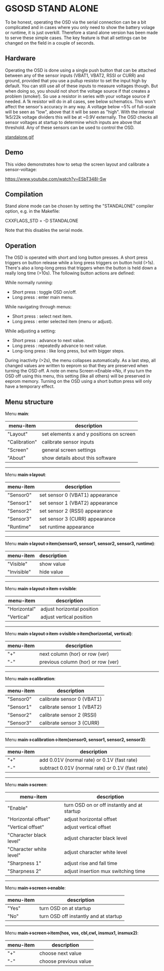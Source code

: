 GSOSD STAND ALONE
=================
To be honest, operating the OSD via the serial connection can be a bit complicated and in cases where you only need to show the battery volage or runtime, it is just overkill. Therefore a stand alone version has been made to serve these simple cases. The key feature is that all settings can be changed on the field in a couple of seconds.


Hardware
--------
Operating the OSD is done using a single push button that can be attached between any of the sensor inputs (VBAT1, VBAT2, RSSI or CURR) and ground, provided that you use a pullup resistor to set the input high by default. You can still use all of these inputs to measure voltages though. But when doing so, you should not short the voltage source if that creates a problem (smoke!). So use a resistor in series with your voltage source if needed. A 1k resistor will do in all cases, see below schematics. This won't affect the sensor's accuracy in any way.
A voltage below ~5% of full-scale will be seen as "low", above that it will be seen as "high". With the internal 1k5/22k voltage dividers this will be at ~0.9V externally. The OSD checks all sensor voltages at startup to determine which inputs are above that threshold. Any of these sensors can be used to control the OSD.

[standalone.gif](images/standalone.gif)


Demo
----
This video demonstrates how to setup the screen layout and calibrate a sensor-voltage:

https://www.youtube.com/watch?v=ESbT348I-Sw


Compilation
-----------
Stand alone mode can be chosen by setting the "STANDALONE" compiler option, e.g. in the Makefile:

CXXFLAGS_STD = -D STANDALONE

Note that this disables the serial mode.


Operation
---------
The OSD is operated with short and long button presses. A short press triggers on button release while a long press triggers on button hold (>1s). There's also a long-long press that triggers when the button is held down a really long time (>10s). The following button actions are defined:

While normally running:
- Short press : toggle OSD on/off.
- Long press : enter main menu.

While navigating through menus:
- Short press : select next item.
- Long press : enter selected item (menu or adjust).

While adjusting a setting:
- Short press : advance to next value.
- Long press : repeatedly advance to next value.
- Long-long press : like long press, but with bigger steps.

During inactivity (>2s), the menu collapses automatically. As a last step, all changed values are written to eeprom so that they are preserved when turning the OSD off. A note on menu Screen->Enable->No, if you turn the OSD off using this menu, this setting (like all others) will be preserved in eeprom memory. Turning on the OSD using a short button press will only have a temporary effect.


Menu structure
--------------

Menu **main**:

| menu-item     | description
|---------------|-------------------------------------------------
| "Layout"      | set elements x and y positions on screen
| "Calibration" | calibrate sensor inputs
| "Screen"      | general screen settings
| "About"       | show details about this software

----

Menu **main->layout**:

| menu-item     | description
|---------------|-------------------------------------------------
| "Sensor0"	| set sensor 0 (VBAT1) appearance
| "Sensor1"	| set sensor 1 (VBAT2) appearance
| "Sensor2"	| set sensor 2 (RSSI) appearance
| "Sensor3"	| set sensor 3 (CURR) appearance
| "Runtime"	| set runtime appearance

----

Menu **main->layout->item(sensor0, sensor1, sensor2, sensor3, runtime)**:

| menu-item     | description
|---------------|-------------------------------------------------
| "Visible"	| show value
| "Invisible"	| hide value

----

Menu **main->layout->item->visible**:

| menu-item     | description
|---------------|-------------------------------------------------
| "Horizontal"	| adjust horizontal position
| "Vertical"	| adjust vertical position

----

Menu **main->layout->item->visible->item(horizontal, vertical)**:

| menu-item     | description
|---------------|-------------------------------------------------
| "+"		| next column (hor) or row (ver)
| "-"		| previous column (hor) or row (ver)

----

Menu **main->calibration**:

| menu-item     | description
|---------------|-------------------------------------------------
| "Sensor0"	| calibrate sensor 0 (VBAT1)
| "Sensor1"	| calibrate sensor 1 (VBAT2)
| "Sensor2"	| calibrate sensor 2 (RSSI)
| "Sensor3"	| calibrate sensor 3 (CURR)

----

Menu **main->calibration->item(sensor0, sensor1, sensor2, sensor3)**:

| menu-item     | description
|---------------|-------------------------------------------------
| "+"		| add 0.01V (normal rate) or 0.1V (fast rate)
| "-"		| subtract 0.01V (normal rate) or 0.1V (fast rate)

----

Menu **main->screen**:

| menu-item               | description
|-------------------------|-------------------------------------------------
| "Enable"	          | turn OSD on or off instantly and at startup
| "Horizontal offset"     | adjust horizontal offset
| "Vertical offset"       | adjust vertical offset
| "Character black level" | adjust character black level
| "Character white level" | adjust character white level
| "Sharpness 1"      	  | adjust rise and fall time
| "Sharpness 2"	          | adjust insertion mux switching time

----

Menu **main->screen->enable**:

| menu-item     | description
|---------------|-------------------------------------------------
| "Yes"		| turn OSD on at startup
| "No"		| turn OSD off instantly and at startup

----

Menu **main->screen->item(hos, vos, cbl,cwl, insmux1, insmux2)**:

| menu-item     | description
|---------------|-------------------------------------------------
| "+"		|	choose next value
| "-"		|	choose previous value

